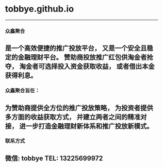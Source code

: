 # tobbye.github.io
----
### 众鑫聚合
是一个高效便捷的推广投放平台，
又是一个安全且稳定的金融理财平台。
赞助商投放推广红包供淘金者抢夺，
淘金者可选择投入资金获取收益，
或者借出本金获得利息。
---
### 众鑫聚合旨在：
为赞助商提供全方位的推广投放策略，
为投资者提供多方面的收益获取方式，
并建立两者之间的精准对接，
进一步打造金融理财新体系和推广投放新模式。
----
### 联系方式
**微信: tobbye
TEL: 13225699972**
----

